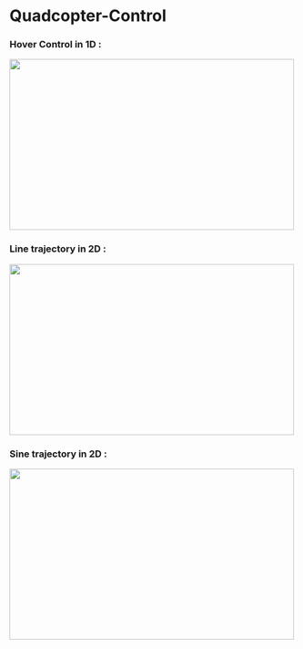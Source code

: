 # Quadcopter-Control


### Hover Control in 1D :


<img src="https://user-images.githubusercontent.com/92177410/160255293-897ea4d7-2e0c-46e9-a66a-6120cc645a6a.gif" width="500" height="300">

### Line trajectory in 2D :


<img src="https://user-images.githubusercontent.com/92177410/160255602-6acf0707-b101-4c4c-ac94-98adbdec84fb.gif" width="500" height="300">

### Sine trajectory in 2D :



<img src="https://user-images.githubusercontent.com/92177410/160255664-211708bf-45d9-4ad5-a54c-34f50a1bdd81.gif" width="500" height="300">
